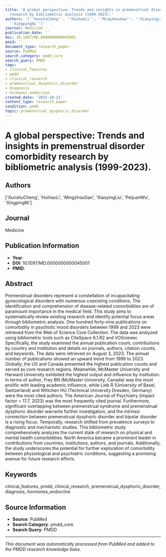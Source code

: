 ```yaml
---
title: 'A global perspective: Trends and insights in premenstrual disorder comorbidity
  research by bibliometric analysis (1999-2023).'
authors: '[''XunshuCheng'', ''HuihaoLi'', ''MingzhouGao'', ''XiaoyingLiu'', ''PeijuanWu'',
  ''XingpingNi'']'
journal: Medicine
publication_date: ''
doi: 10.1097/MD.0000000000045001
pmid: ''
document_type: research_paper
source: PubMed
search_category: pmdd_core
search_query: PMDD
tags:
- clinical_features
- pmdd
- clinical_research
- premenstrual_dysphoric_disorder
- diagnosis
- hormones_endocrine
created_date: '2025-10-21'
content_type: research_paper
condition: pmdd
topic: premenstrual_dysphoric_disorder
---
```


# A global perspective: Trends and insights in premenstrual disorder comorbidity research by bibliometric analysis (1999-2023).

## Authors
['XunshuCheng', 'HuihaoLi', 'MingzhouGao', 'XiaoyingLiu', 'PeijuanWu', 'XingpingNi']

## Journal
Medicine

## Publication Information
- **Year**: 
- **DOI**: 10.1097/MD.0000000000045001
- **PMID**: 

## Abstract
Premenstrual disorders represent a constellation of incapacitating gynecological disorders with numerous coexisting conditions. The identification and comprehension of disease-related comorbidities are of paramount importance in the medical field. This study aims to systematically review existing research and identify potential focus areas through bibliometric analysis. One hundred forty-nine publications on comorbidity in psychotic mood disorders between 1999 and 2023 were retrieved from the Web of Science Core Collection. The data was analyzed using bibliometric tools such as CiteSpace 6.1.R2 and VOSviewer. Specifically, the study examined the annual publication count, contributions by country and institution and details on journals, authors, citation counts, and keywords. The data were retrieved on August 3, 2023. The annual number of publications showed an upward trend from 1999 to 2023. Globally, the US and Canada presented the highest publication counts and served as core research regions. Meanwhile, McMaster University and Harward University exhibited the highest output and influence by institution. In terms of author, Frey BN (McMaster University, Canada) was the most prolific with leading academic influence, while Lieb R (University of Basel, Switzerland) and Wittchen HU (Technical University Dresden, Germany) were the most cited authors. The American Journal of Psychiatry (impact factor = 17.7, 2023) was the most frequently cited journal. Furthermore, significant overlapping between premenstrual syndrome and premenstrual dysphoric disorder warrants further investigation, and the intrinsic connection between premenstrual dysphoric disorder and bipolar disorder is a rising focus. Temporally, research shifted from prevalence surveys to diagnostic and mechanistic studies. This bibliometric study comprehensively analyzes the current state of research on physical and mental health comorbidities. North America became a prominent leader in contributions from countries, institutions, authors, and journals. Additionally, the study underscores the potential for further exploration of comorbidity between physiological and psychiatric conditions, suggesting a promising avenue for future research efforts.

## Keywords
clinical_features, pmdd, clinical_research, premenstrual_dysphoric_disorder, diagnosis, hormones_endocrine

## Source Information
- **Source**: PubMed
- **Search Category**: pmdd_core
- **Search Query**: PMDD

---
*This document was automatically processed from PubMed and added to the PMDD research knowledge base.*
